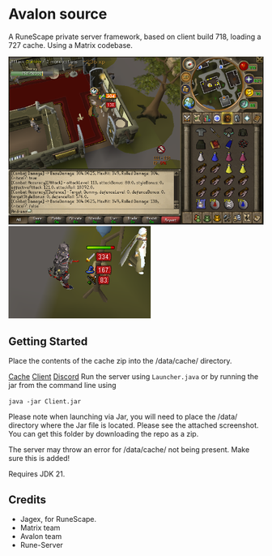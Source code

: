 # Avalon source

A RuneScape private server framework, based on client build 718, loading a 727 cache. Using a Matrix codebase.

![Description](./assets/display.png)
![Description](./assets/specialAttackDisplay.png)

## Getting Started

Place the contents of the cache zip into the /data/cache/ directory.

[Cache](https://mega.nz/file/kFBwwKwb#GxIZ5dwHzsvW7_6ApFD7HG0xx0TTD0ROCOoymbecPuc)
[Client](https://github.com/raynna/avalon-client)
[Discord](https://discord.gg/7q2n6jXKcW)
Run the server using `Launcher.java` or by running the jar from the command line using

`java -jar Client.jar`

Please note when launching via Jar, you will need to place the /data/ directory where the Jar file is located. Please see the attached screenshot. You can get this folder by downloading the repo as a zip.

The server may throw an error for /data/cache/ not being present. Make sure this is added!

Requires JDK 21.

## Credits
- Jagex, for RuneScape.
- Matrix team
- Avalon team
- Rune-Server
